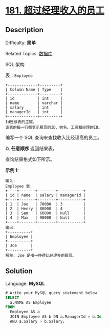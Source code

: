 # [181\. 超过经理收入的员工](https://leetcode.cn/problems/employees-earning-more-than-their-managers/)

## Description

Difficulty: **简单**

Related Topics: [数据库](https://leetcode.cn/tag/database/)

<a class="sql-schema-link__1VAC">SQL 架构</a>

表：`Employee`

```
+-------------+---------+
| Column Name | Type    |
+-------------+---------+
| id          | int     |
| name        | varchar |
| salary      | int     |
| managerId   | int     |
+-------------+---------+
Id是该表的主键。
该表的每一行都表示雇员的ID、姓名、工资和经理的ID。
```

编写一个 SQL 查询来查找收入比经理高的员工。

以 **任意顺序** 返回结果表。

查询结果格式如下所示。

**示例 1:**

```
输入:
Employee 表:
+----+-------+--------+-----------+
| id | name  | salary | managerId |
+----+-------+--------+-----------+
| 1  | Joe   | 70000  | 3         |
| 2  | Henry | 80000  | 4         |
| 3  | Sam   | 60000  | Null      |
| 4  | Max   | 90000  | Null      |
+----+-------+--------+-----------+
输出:
+----------+
| Employee |
+----------+
| Joe      |
+----------+
解释: Joe 是唯一挣得比经理多的雇员。
```

## Solution

Language: **MySQL**

```sql
# Write your MySQL query statement below
SELECT
  a.NAME AS Employee
FROM
  Employee AS a
  JOIN Employee AS b ON a.ManagerId = b.Id
  AND a.Salary > b.Salary;
```
